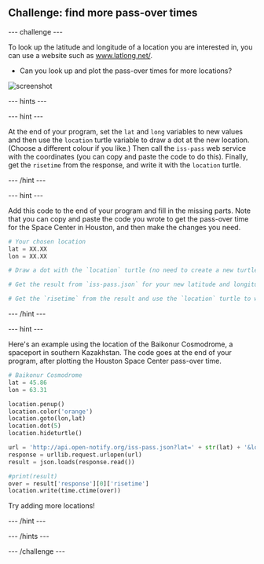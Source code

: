 ## Challenge: find more pass-over times

--- challenge ---

To look up the latitude and longitude of a location you are interested in, you can use a website such as <a href="http://www.latlong.net/" target="_blank">www.latlong.net/</a>. 

+ Can you look up and plot the pass-over times for more locations? 

![screenshot](images/iss-final.png)

--- hints ---

--- hint ---

At the end of your program, set the `lat` and `long` variables to new values and then use the `location` turtle variable to draw a dot at the new location. (Choose a different colour if you like.) Then call the `iss-pass` web service with the coordinates (you can copy and paste the code to do this). Finally, get the `risetime` from the response, and write it with the `location` turtle.

--- /hint ---

--- hint ---

Add this code to the end of your program and fill in the missing parts. Note that you can copy and paste the code you wrote to get the pass-over time for the Space Center in Houston, and then make the changes you need.

```python
# Your chosen location
lat = XX.XX
lon = XX.XX

# Draw a dot with the `location` turtle (no need to create a new turtle), choose a different colour

# Get the result from `iss-pass.json` for your new latitude and longitude

# Get the `risetime` from the result and use the `location` turtle to write it on the map
``` 

--- /hint ---

--- hint ---

Here's an example using the location of the Baikonur Cosmodrome, a spaceport in southern Kazakhstan. The code goes at the end of your program, after plotting the Houston Space Center pass-over time. 

```python
# Baikonur Cosmodrome
lat = 45.86
lon = 63.31

location.penup()
location.color('orange')
location.goto(lon,lat)
location.dot(5)
location.hideturtle()

url = 'http://api.open-notify.org/iss-pass.json?lat=' + str(lat) + '&lon=' + str(lon)
response = urllib.request.urlopen(url)
result = json.loads(response.read())

#print(result)
over = result['response'][0]['risetime']
location.write(time.ctime(over))
```

Try adding more locations!

--- /hint ---

--- /hints ---

--- /challenge ---
